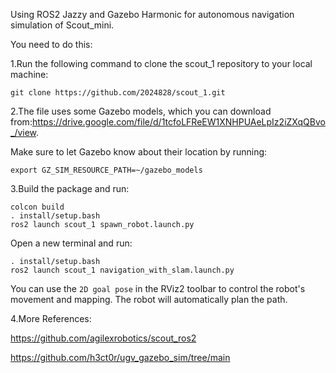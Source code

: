 Using ROS2 Jazzy and Gazebo Harmonic for autonomous navigation simulation of Scout_mini.

You need to do this:

1.Run the following command to clone the scout_1 repository to your local machine:

    git clone https://github.com/2024828/scout_1.git

2.The file uses some Gazebo models, which you can download from:https://drive.google.com/file/d/1tcfoLFReEW1XNHPUAeLpIz2iZXqQBvo_/view.

Make sure to let Gazebo know about their location by running:

    export GZ_SIM_RESOURCE_PATH=~/gazebo_models

3.Build the package and run:
    
    colcon build
    . install/setup.bash
    ros2 launch scout_1 spawn_robot.launch.py

Open a new terminal and run:
    
    . install/setup.bash
    ros2 launch scout_1 navigation_with_slam.launch.py

You can use the `2D goal pose` in the RViz2 toolbar to control the robot's movement and mapping. The robot will automatically plan the path.

4.More References:

  https://github.com/agilexrobotics/scout_ros2

  https://github.com/h3ct0r/ugv_gazebo_sim/tree/main
